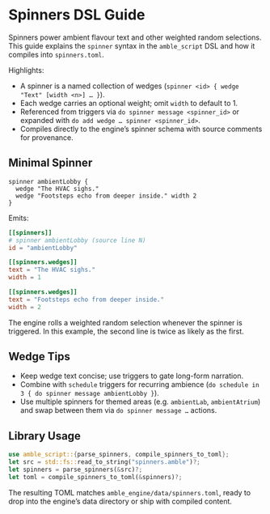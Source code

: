 # Spinners DSL Guide

Spinners power ambient flavour text and other weighted random selections. This guide explains the `spinner` syntax in the `amble_script` DSL and how it compiles into `spinners.toml`.

Highlights:
- A spinner is a named collection of wedges (`spinner <id> { wedge "Text" [width <n>] … }`).
- Each wedge carries an optional weight; omit `width` to default to 1.
- Referenced from triggers via `do spinner message <spinner_id>` or expanded with `do add wedge … spinner <spinner_id>`.
- Compiles directly to the engine’s spinner schema with source comments for provenance.

## Minimal Spinner

```amble
spinner ambientLobby {
  wedge "The HVAC sighs."
  wedge "Footsteps echo from deeper inside." width 2
}
```

Emits:

```toml
[[spinners]]
# spinner ambientLobby (source line N)
id = "ambientLobby"

[[spinners.wedges]]
text = "The HVAC sighs."
width = 1

[[spinners.wedges]]
text = "Footsteps echo from deeper inside."
width = 2
```

The engine rolls a weighted random selection whenever the spinner is triggered. In this example, the second line is twice as likely as the first.

## Wedge Tips

- Keep wedge text concise; use triggers to gate long-form narration.
- Combine with `schedule` triggers for recurring ambience (`do schedule in 3 { do spinner message ambientLobby }`).
- Use multiple spinners for themed areas (e.g. `ambientLab`, `ambientAtrium`) and swap between them via `do spinner message …` actions.

## Library Usage

```rust
use amble_script::{parse_spinners, compile_spinners_to_toml};
let src = std::fs::read_to_string("spinners.amble")?;
let spinners = parse_spinners(&src)?;
let toml = compile_spinners_to_toml(&spinners)?;
```

The resulting TOML matches `amble_engine/data/spinners.toml`, ready to drop into the engine’s data directory or ship with compiled content.

